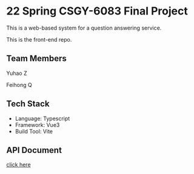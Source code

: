 # 22 Spring CSGY-6083 Final Project

This is a web-based system for a question answering service.&#x20;

This is the front-end repo.

## Team Members

Yuhao Z

Feihong Q

## Tech Stack

* Language: Typescript
* Framework: Vue3
* Build Tool: Vite

## API Document
[click here](https://github.com/hazenoeasy/query-frontend/blob/develop/api-document/api-document.md)
